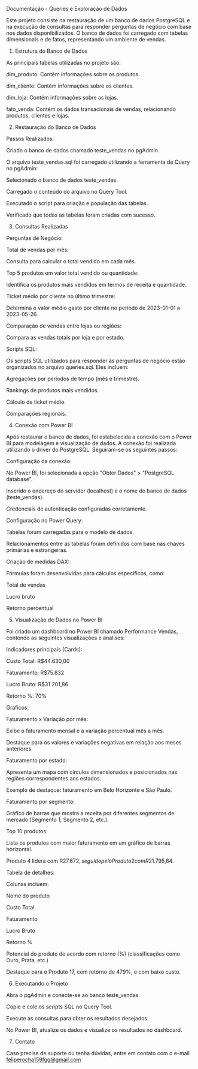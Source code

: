 Documentação - Queries e Exploração de Dados

Este projeto consiste na restauração de um banco de dados PostgreSQL e na execução de consultas para responder perguntas de negócio com base nos dados disponibilizados. O banco de dados foi carregado com tabelas dimensionais e de fatos, representando um ambiente de vendas.

1. Estrutura do Banco de Dados

As principais tabelas utilizadas no projeto são:

dim_produto: Contém informações sobre os produtos.

dim_cliente: Contém informações sobre os clientes.

dim_loja: Contém informações sobre as lojas.

fato_venda: Contém os dados transacionais de vendas, relacionando produtos, clientes e lojas.

2. Restauração do Banco de Dados

Passos Realizados:

Criado o banco de dados chamado teste_vendas no pgAdmin.

O arquivo teste_vendas.sql foi carregado utilizando a ferramenta de Query no pgAdmin:

Selecionado o banco de dados teste_vendas.

Carregado o conteúdo do arquivo no Query Tool.

Executado o script para criação e população das tabelas.

Verificado que todas as tabelas foram criadas com sucesso.

3. Consultas Realizadas

Perguntas de Negócio:

Total de vendas por mês:

Consulta para calcular o total vendido em cada mês.

Top 5 produtos em valor total vendido ou quantidade:

Identifica os produtos mais vendidos em termos de receita e quantidade.

Ticket médio por cliente no último trimestre:

Determina o valor médio gasto por cliente no período de 2023-01-01 a 2023-05-26.

Comparação de vendas entre lojas ou regiões:

Compara as vendas totais por loja e por estado.

Scripts SQL:

Os scripts SQL utilizados para responder às perguntas de negócio estão organizados no arquivo queries.sql. Eles incluem:

Agregações por períodos de tempo (mês e trimestre).

Rankings de produtos mais vendidos.

Cálculo de ticket médio.

Comparações regionais.

4. Conexão com Power BI

Após restaurar o banco de dados, foi estabelecida a conexão com o Power BI para modelagem e visualização de dados. A conexão foi realizada utilizando o driver do PostgreSQL. Seguiram-se os seguintes passos:

Configuração da conexão:

No Power BI, foi selecionada a opção "Obter Dados" > "PostgreSQL database".

Inserido o endereço do servidor (localhost) e o nome do banco de dados (teste_vendas).

Credenciais de autenticação configuradas corretamente.

Configuração no Power Query:

Tabelas foram carregadas para o modelo de dados.

Relacionamentos entre as tabelas foram definidos com base nas chaves primárias e estrangeiras.

Criação de medidas DAX:

Fórmulas foram desenvolvidas para cálculos específicos, como:

Total de vendas

Lucro bruto

Retorno percentual

5. Visualização de Dados no Power BI

Foi criado um dashboard no Power BI chamado Performance Vendas, contendo as seguintes visualizações e análises:

Indicadores principais (Cards):

Custo Total: R$44.630,00

Faturamento: R$75.832

Lucro Bruto: R$31.201,86

Retorno %: 70%

Gráficos:

Faturamento x Variação por mês:

Exibe o faturamento mensal e a variação percentual mês a mês.

Destaque para os valores e variações negativas em relação aos meses anteriores.

Faturamento por estado:

Apresenta um mapa com círculos dimensionados e posicionados nas regiões correspondentes aos estados.

Exemplo de destaque: faturamento em Belo Horizonte e São Paulo.

Faturamento por segmento:

Gráfico de barras que mostra a receita por diferentes segmentos de mercado (Segmento 1, Segmento 2, etc.).

Top 10 produtos:

Lista os produtos com maior faturamento em um gráfico de barras horizontal.

Produto 4 lidera com R$27.672, seguido pelo Produto 2 com R$21.795,64.

Tabela de detalhes:

Colunas incluem:

Nome do produto

Custo Total

Faturamento

Lucro Bruto

Retorno %

Potencial do produto de acordo com retorno (%) (classificações como Ouro, Prata, etc.)

Destaque para o Produto 17, com retorno de 479%, e com baixo custo.

6. Executando o Projeto

Abra o pgAdmin e conecte-se ao banco teste_vendas.

Copie e cole os scripts SQL no Query Tool.

Execute as consultas para obter os resultados desejados.

No Power BI, atualize os dados e visualize os resultados no dashboard.

7. Contato

Caso precise de suporte ou tenha dúvidas, entre em contato com o e-mail feliperocha159fgg@gmail.com
